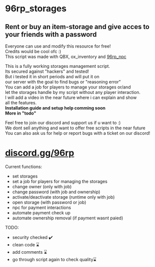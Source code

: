 # 96rp_storages
<h2>Rent or buy an item-storage and give acces to your friends with a password</h2>
<p>
  Everyone can use and modify this resource for free!<br>
  Credits would be cool ofc :)<br>
  This script was made with QBX, ox_inventory and <a href="https://github.com/smirnoff647/96rp_npc">96rp_npc</a>
</p>
<p>
  This is a fully working storages management script.<br>
  Its secured against "hackers" and tested!<br>
  But i tested it in short periods and will put it on<br>
  our server with the goal to find bugs or "reasoning error"<br>
  You can add a job for players to manage your storages or/and<br>
  let the storages handle by my script without any player interaction.<br>
  I will add a video in the near future where i can explain and show<br>
  all the features.<br>
  <b>Installation guide and setup help comming soon<br>
  More in "todo"</b>
</p>
<p>
   Feel free to join our discord and support us if u want to :)<br>
   We dont sell anything and want to offer free scripts in the near future<br>
   You can also ask us for help or report bugs with a ticket on our discord!
</p>
<h1><a href="https://discord.gg/96rp">discord.gg/96rp</a></h1>
Current functions:
<ul>
   <li>set storages</li>
   <li>set a job for players for managing the storages</li>
   <li>change owner (only with job)</li>
   <li>change password (with job and ownership)</li>
   <li>activate/deactivate storage (runtime only with job)</li>
   <li>open storage (with password or job)</li>
   <li>npc for payment interactions</li>
   <li>automate payment check up</li>
   <li>automate ownership removal (if payment wasnt paied)</li>
</ul>

TODO:
<ul>
   <li>security checked ✔️</li>
   <li>clean code ⌛️</li>
   <li>add comments ⌛️</li>
   <li>go through script again to check quality⌛️</li>
</ul>
